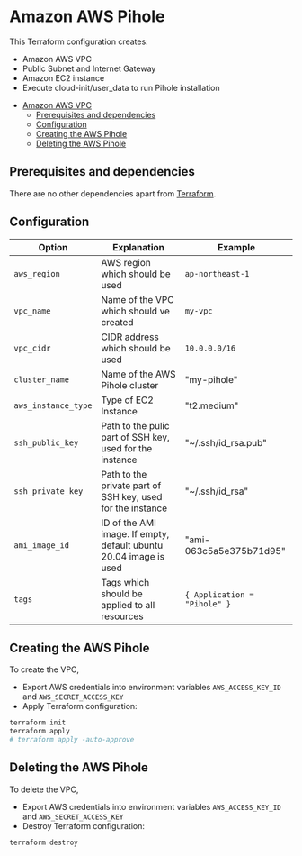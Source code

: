 # Amazon AWS Pihole 

This Terraform configuration creates:
* Amazon AWS VPC
* Public Subnet and Internet Gateway
* Amazon EC2 instance
* Execute cloud-init/user_data to run Pihole installation

<!-- TOC -->

- [Amazon AWS VPC](#amazon-aws-vpc)
    - [Prerequisites and dependencies](#prerequisites-and-dependencies)
    - [Configuration](#configuration)
    - [Creating the AWS Pihole](#creating-the-aws-pihole)
    - [Deleting the AWS Pihole](#deleting-the-aws-pihole)

<!-- /TOC -->

## Prerequisites and dependencies

There are no other dependencies apart from [Terraform](https://www.terraform.io).

## Configuration

| Option | Explanation | Example |
|--------|-------------|---------|
| `aws_region` | AWS region which should be used | `ap-northeast-1` |
| `vpc_name` | Name of the VPC which should ve created | `my-vpc` |
| `vpc_cidr` | CIDR address which should be used | `10.0.0.0/16` |
| `cluster_name` | Name of the AWS Pihole cluster | "my-pihole" |
| `aws_instance_type` | Type of EC2 Instance | "t2.medium" |
| `ssh_public_key` | Path to the pulic part of SSH key, used for the instance | "~/.ssh/id_rsa.pub" |
| `ssh_private_key` | Path to the private part of SSH key, used for the instance | "~/.ssh/id_rsa" |
| `ami_image_id` | ID of the AMI image. If empty, default ubuntu 20.04 image is used | "ami-063c5a5e375b71d95" |
| `tags` | Tags which should be applied to all resources | `{ Application = "Pihole" }` |

## Creating the AWS Pihole

To create the VPC, 
* Export AWS credentials into environment variables `AWS_ACCESS_KEY_ID` and `AWS_SECRET_ACCESS_KEY`
* Apply Terraform configuration:
```bash
terraform init
terraform apply
# terraform apply -auto-approve
```

## Deleting the AWS Pihole

To delete the VPC, 
* Export AWS credentials into environment variables `AWS_ACCESS_KEY_ID` and `AWS_SECRET_ACCESS_KEY`
* Destroy Terraform configuration:
```bash
terraform destroy
```
